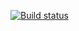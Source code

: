 [![Build status](https://ci.appveyor.com/api/projects/status/r2yre6r4jww3vnek?svg=true)](https://ci.appveyor.com/project/Orazalina/aqa3-1)
